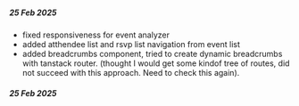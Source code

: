 ##### 25 Feb 2025
- fixed responsiveness for event analyzer
- added atthendee list and rsvp list navigation from event list
- added breadcrumbs component, tried to create dynamic breadcrumbs with tanstack router. (thought I would get some kindof tree of routes, did not succeed with this approach. Need to check this again).

##### 25 Feb 2025